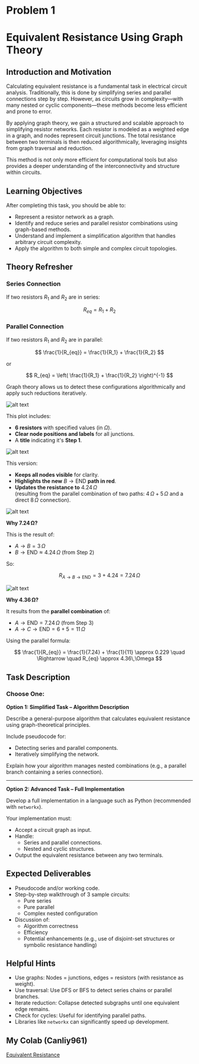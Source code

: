 # Problem 1
# Equivalent Resistance Using Graph Theory

## Introduction and Motivation

Calculating equivalent resistance is a fundamental task in electrical circuit analysis. Traditionally, this is done by simplifying series and parallel connections step by step. However, as circuits grow in complexity—with many nested or cyclic components—these methods become less efficient and prone to error.

By applying graph theory, we gain a structured and scalable approach to simplifying resistor networks. Each resistor is modeled as a weighted edge in a graph, and nodes represent circuit junctions. The total resistance between two terminals is then reduced algorithmically, leveraging insights from graph traversal and reduction.

This method is not only more efficient for computational tools but also provides a deeper understanding of the interconnectivity and structure within circuits.

## Learning Objectives

After completing this task, you should be able to:

- Represent a resistor network as a graph.
- Identify and reduce series and parallel resistor combinations using graph-based methods.
- Understand and implement a simplification algorithm that handles arbitrary circuit complexity.
- Apply the algorithm to both simple and complex circuit topologies.

## Theory Refresher

### Series Connection

If two resistors $R_1$ and $R_2$ are in series:

$$
R_{eq} = R_1 + R_2
$$

### Parallel Connection

If two resistors $R_1$ and $R_2$ are in parallel:

$$
\frac{1}{R_{eq}} = \frac{1}{R_1} + \frac{1}{R_2}
$$

or

$$
R_{eq} = \left( \frac{1}{R_1} + \frac{1}{R_2} \right)^{-1}
$$

Graph theory allows us to detect these configurations algorithmically and apply such reductions iteratively.

![alt text](image-8.png)

This plot includes:

- **6 resistors** with specified values (in $\Omega$).
- **Clear node positions and labels** for all junctions.
- A **title** indicating it's **Step 1**.

![alt text](image-9.png)

This version:

- **Keeps all nodes visible** for clarity.
- **Highlights the new** $B \rightarrow \text{END}$ **path in red**.
- **Updates the resistance to** $4.24\,\Omega$  
  (resulting from the parallel combination of two paths: $4\,\Omega + 5\,\Omega$ and a direct $8\,\Omega$ connection).

![alt text](image-10.png)

**Why 7.24 Ω?**

This is the result of:

- $A \rightarrow B = 3\,\Omega$
- $B \rightarrow \text{END} \approx 4.24\,\Omega$ (from Step 2)

So:

$$
R_{A \rightarrow B \rightarrow \text{END}} = 3 + 4.24 = 7.24\,\Omega
$$

![alt text](image-11.png)

**Why 4.36 Ω?**

It results from the **parallel combination** of:

- $A \rightarrow \text{END} = 7.24\,\Omega$ (from Step 3)
- $A \rightarrow C \rightarrow \text{END} = 6 + 5 = 11\,\Omega$

Using the parallel formula:

$$
\frac{1}{R_{eq}} = \frac{1}{7.24} + \frac{1}{11} \approx 0.229
\quad \Rightarrow \quad
R_{eq} \approx 4.36\,\Omega
$$

## Task Description

### Choose One:

**Option 1: Simplified Task – Algorithm Description**

Describe a general-purpose algorithm that calculates equivalent resistance using graph-theoretical principles.

Include pseudocode for:

- Detecting series and parallel components.
- Iteratively simplifying the network.

Explain how your algorithm manages nested combinations (e.g., a parallel branch containing a series connection).

---

**Option 2: Advanced Task – Full Implementation**

Develop a full implementation in a language such as Python (recommended with `networkx`).

Your implementation must:

- Accept a circuit graph as input.
- Handle:
  - Series and parallel connections.
  - Nested and cyclic structures.
- Output the equivalent resistance between any two terminals.

## Expected Deliverables

- Pseudocode and/or working code.
- Step-by-step walkthrough of 3 sample circuits:
  - Pure series
  - Pure parallel
  - Complex nested configuration
- Discussion of:
  - Algorithm correctness
  - Efficiency
  - Potential enhancements (e.g., use of disjoint-set structures or symbolic resistance handling)

## Helpful Hints

- Use graphs: Nodes = junctions, edges = resistors (with resistance as weight).
- Use traversal: Use DFS or BFS to detect series chains or parallel branches.
- Iterate reduction: Collapse detected subgraphs until one equivalent edge remains.
- Check for cycles: Useful for identifying parallel paths.
- Libraries like `networkx` can significantly speed up development.

## My Colab (Canliy961)

[Equivalent Resistance](https://colab.research.google.com/drive/1WQOjRSSeJFwXCIz9FGuK2AYQrQzfH3Tc#scrollTo=aX2vbhOwus2n)

